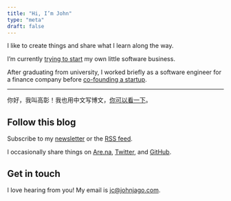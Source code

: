 ```yaml
---
title: "Hi, I’m John"
type: "meta"
draft: false
---
```


I like to create things and share what I learn along the way.

I’m currently [trying to start](https://undo.studio) my own little software business.

After graduating from university, I worked briefly as a software engineer for a finance company before [co-founding a startup](https://web.archive.org/web/20220713045101/https://www.businessinsider.com/peachpay-one-click-checkout-woocommerce-fintech-payments-bolt-fast-2021-4).

---

你好，我叫高彰！我也用中文写博文，[你可以看一下](https://gaozhang.co)。

## Follow this blog

Subscribe to my [newsletter](https://buttondown.email/john) or the [RSS feed](/index.xml).

I occasionally share things on [Are.na](https://www.are.na/john-jago), [Twitter](https://twitter.com/johncjago/), and [GitHub](https://github.com/johnjago).

## Get in touch

I love hearing from you! My email is jc@johnjago.com.
